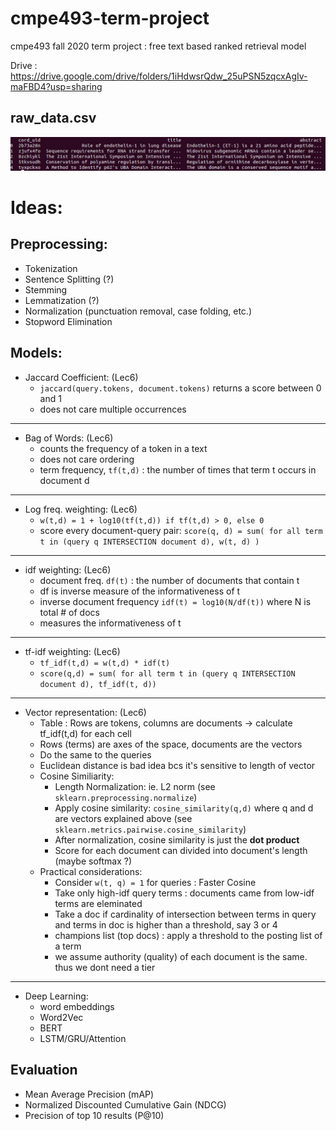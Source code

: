 # cmpe493-term-project
cmpe493 fall 2020 term project : free text based ranked retrieval model 

Drive : https://drive.google.com/drive/folders/1iHdwsrQdw_25uPSN5zqcxAgIv-maFBD4?usp=sharing

 ## raw_data.csv

![image](https://raw.githubusercontent.com/egirgin/cmpe493-term-project/main/raw_data_sample.jpg?token=AGARMYEFCO5JKEPSAOEVDGS73NHQY)


# Ideas:

## Preprocessing:
 - Tokenization
 - Sentence Splitting (?)
 - Stemming
 - Lemmatization (?)
 - Normalization (punctuation removal, case folding, etc.)
 - Stopword Elimination

## Models:
 - Jaccard Coefficient: (Lec6)
    - ``` jaccard(query.tokens, document.tokens) ``` returns a score between 0 and 1
    - does not care multiple occurrences
---
 - Bag of Words: (Lec6)
    - counts the frequency of a token in a text
    - does not care ordering
    - term frequency, ```tf(t,d)``` : the number of times that term t occurs in document d
---
- Log freq. weighting: (Lec6)
    - ```w(t,d) = 1 + log10(tf(t,d)) if tf(t,d) > 0, else 0```
    - score every document-query pair: ```score(q, d) = sum( for all term t in (query q INTERSECTION document d), w(t, d) )```
---
- idf weighting: (Lec6)
    - document freq. ```df(t)``` : the number of documents that contain t
    - df is inverse measure of the informativeness of t
    - inverse document frequency ```idf(t) = log10(N/df(t))``` where N is total # of docs
    - measures the informativeness of t
---
- tf-idf weighting: (Lec6)
    - ```tf_idf(t,d) = w(t,d) * idf(t)```
    - ```score(q,d) = sum( for all term t in (query q INTERSECTION document d), tf_idf(t, d))```
---
- Vector representation: (Lec6)
    - Table : Rows are tokens, columns are documents -> calculate tf_idf(t,d) for each cell
    - Rows (terms) are axes of the space, documents are the vectors
    - Do the same to the queries
    - Euclidean distance is bad idea bcs it's sensitive to length of vector
    - Cosine Similiarity:
        - Length Normalization: ie. L2 norm (see ```sklearn.preprocessing.normalize```)
        - Apply cosine similarity: ```cosine_similarity(q,d)``` where q and d are vectors explained above (see ```sklearn.metrics.pairwise.cosine_similarity```)
        - After normalization, cosine similarity is just the **dot product**
        - Score for each document can divided into document's length (maybe softmax ?)
    - Practical considerations:
        - Consider ```w(t, q) = 1``` for queries : Faster Cosine
        - Take only high-idf query terms : documents came from low-idf terms are eleminated
        - Take a doc if cardinality of intersection between terms in query and terms in doc is higher than a threshold, say 3 or 4
        - champions list (top docs) : apply a threshold to the posting list of a term
        - we assume authority (quality) of each document is the same. thus we dont need a tier 

---
 - Deep Learning:
    - word embeddings
    - Word2Vec
    - BERT
    - LSTM/GRU/Attention

## Evaluation
 - Mean Average Precision (mAP)
 - Normalized Discounted Cumulative Gain (NDCG)
 - Precision of top 10 results (P@10)





